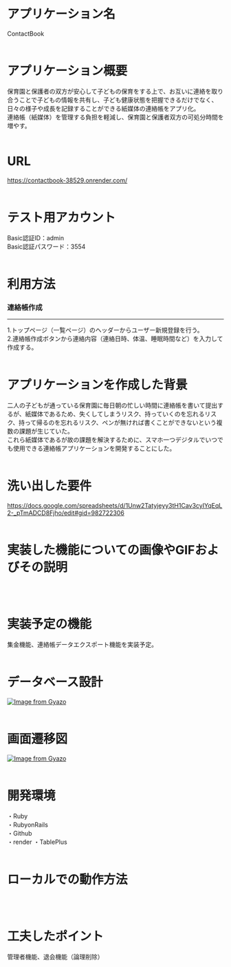# アプリケーション名
ContactBook
<br />
<br />

# アプリケーション概要
保育園と保護者の双方が安心して子どもの保育をする上で、お互いに連絡を取り合うことで子どもの情報を共有し、子ども健康状態を把握できるだけでなく、日々の様子や成長を記録することができる紙媒体の連絡帳をアプリ化。<br />
連絡帳（紙媒体）を管理する負担を軽減し、保育園と保護者双方の可処分時間を増やす。
<br />
<br />

# URL
https://contactbook-38529.onrender.com/
<br />
<br />

# テスト用アカウント
Basic認証ID：admin<br />
Basic認証パスワード：3554
<br />
<br />

# 利用方法
### 連絡帳作成
----------------------------------------------------
1.トップページ（一覧ページ）のヘッダーからユーザー新規登録を行う。<br />
2.連絡帳作成ボタンから連絡内容（連絡日時、体温、睡眠時間など）を入力して作成する。
<br />
<br />

# アプリケーションを作成した背景
二人の子どもが通っている保育園に毎日朝の忙しい時間に連絡帳を書いて提出するが、紙媒体であるため、失くしてしまうリスク、持っていくのを忘れるリスク、持って帰るのを忘れるリスク、ペンが無ければ書くことができないという複数の課題が生じていた。<br />
これら紙媒体であるが故の課題を解決するために、スマホ一つデジタルでいつでも使用できる連絡帳アプリケーションを開発することにした。
<br />
<br />

# 洗い出した要件
https://docs.google.com/spreadsheets/d/1Unw2Tatyjeyy3tH1Cav3cyIYqEqL2-_pTmADCD8Fjho/edit#gid=982722306
<br />
<br />

# 実装した機能についての画像やGIFおよびその説明
<br />
<br />

# 実装予定の機能
集金機能、連絡帳データエクスポート機能を実装予定。
<br />
<br />

# データベース設計
[![Image from Gyazo](https://i.gyazo.com/0cfe500f29d4174860a60de53801a3b5.png)](https://gyazo.com/0cfe500f29d4174860a60de53801a3b5)
<br />
<br />

# 画面遷移図
[![Image from Gyazo](https://i.gyazo.com/9b568ce82c8051720fccfec01d35cf17.png)](https://gyazo.com/9b568ce82c8051720fccfec01d35cf17)
<br />
<br />

# 開発環境
・Ruby<br />
・RubyonRails<br />
・Github<br />
・render
・TablePlus
<br />
<br />

# ローカルでの動作方法
<br />
<br />

# 工夫したポイント
管理者機能、退会機能（論理削除）
